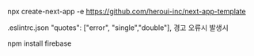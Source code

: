 npx create-next-app -e https://github.com/heroui-inc/next-app-template

.eslintrc.json
"quotes": ["error", "single","double"], 경고 오류시 발생시

<!-- npm install firebase@11.2.0 --save -->
npm install firebase